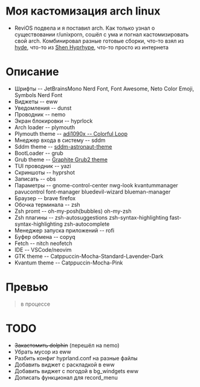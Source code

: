 # Моя кастомизация arch linux
* ReviOS подвела и я поставил arch. Как только узнал о существовании r/unixporn, сошёл с ума и погнал кастомизировать свой arch. Комбинировал разные готовые сборки, что-то взял из [hyde](https://github.com/prasanthrangan/hyprdots), что-то из [Shen Hyprhype](https://github.com/Shentxt/Hyprhype), что-то просто из интернета
# Описание
* Шрифты -- JetBrainsMono Nerd Font, Font Awesome, Neto Color Emoji, Symbols Nerd Font
* Виджеты -- eww
* Уведомления -- dunst
* Проводник -- nemo
* Экран блокировки -- hyprlock
* Arch loader -- plymouth
* Plymouth theme -- [adi1090x -- Colorful Loop](https://github.com/adi1090x/plymouth-themes)
* Мнеджер входа в систему -- sddm
* Sddm theme -- [sddm-astronaut-theme](https://github.com/Keyitdev/sddm-astronaut-theme)
* BootLoader -- grub
* Grub theme -- [Graphite Grub2 theme](https://github.com/vinceliuice/Graphite-gtk-theme/tree/main/other/grub2)
* TUI проводник -- yazi
* Скриншоты -- hyprshot
* Записать -- obs
* Параметры -- gnome-control-center nwg-look kvantummanager pavucontrol font-manager bluedevil-wizard blueman-manager 
* Браузер -- brave firefox
* Обочка терминала -- zsh
* Zsh promt -- oh-my-posh(bubbles) oh-my-zsh
* Zsh плагины -- zsh-autosuggestions zsh-syntax-highlighting fast-syntax-highlighting zsh-autocomplete 
* Менеджер запуска приложений -- rofi
* Буфер обмена -- copyq
* Fetch -- nitch neofetch
* IDE -- VSCode/neovim
* GTK theme -- Catppuccin-Mocha-Standard-Lavender-Dark
* Kvantum theme -- Catppuccin-Mocha-Pink
# Превью
> в процессе
# TODO
* ~~Закастомить dolphin~~ (перешёл на nemo)
* Убрать мусор из eww
* Разбить конфиг hyprland.conf на разные файлы
* Добавить виджет с раскладкой в eww
* Добавить виджет с погодой в bg_windgets eww
* Дописать функционал для record_menu
